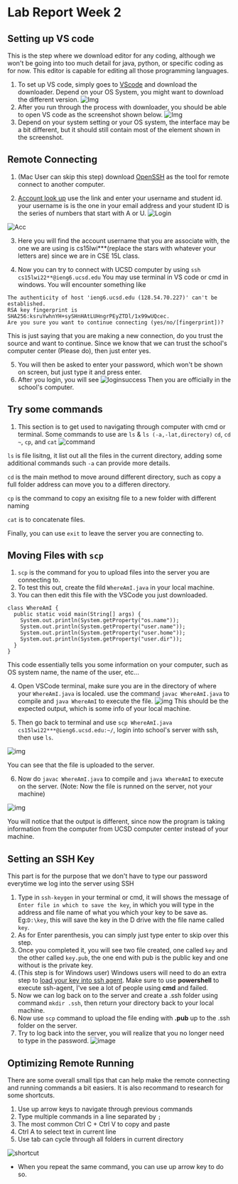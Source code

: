 # Lab Report Week 2

## Setting up VS code

This is the step where we download editor for any coding, although we won't be going into too much detail for java, python, or specific coding as for now. This editor is capable for editing all those programming languages.

1. To set up VS code, simply goes to [VScode](https://code.visualstudio.com/) and download the downloader. Depend on your OS System, you might want to download the different version.
![Img](VScodedownload.png)
2. After you run through the process with downloader, you should be able to open VS code as the screenshot shown below.
![Img](VSpage.png)
3. Depend on your system setting or your OS system, the interface may be a bit different, but it should still contain most of the element shown in the screenshot.


## Remote Connecting

1. (Mac User can skip this step) download [OpenSSH](https://docs.microsoft.com/en-us/windows-server/administration/openssh/openssh_install_firstuse) as the tool for remote connect to another computer.

2. [Account look up](https://sdacs.ucsd.edu/~icc/index.php) use the link and enter your username and student id. your username is is the one in your email address and your student ID is the series of numbers that start with A or U.
![Login](loginPage.jpg)

![Acc](Account_lookup.jpg)

3. Here you will find the account username that you are associate with, the one we are using is cs15lwi***(replace the stars with whatever your letters are) since we are in CSE 15L class.

4. Now you can try to connect with UCSD computer by using
`ssh cs15lwi22**@ieng6.ucsd.edu`
You may use terminal in VS code or cmd in windows. You will encounter something like 
```
The authenticity of host 'ieng6.ucsd.edu (128.54.70.227)' can't be established.
RSA key fingerprint is SHA256:ksruYwhnYH+sySHnHAtLUHngrPEyZTDl/1x99wUQcec.
Are you sure you want to continue connecting (yes/no/[fingerprint])? 
```
This is just saying that you are making a new connection, do you trust the source and want to continue. Since we know that we can trust the school's computer center (Please do), then just enter yes.

5. You will then be asked to enter your password, which won't be shown on screen, but just type it and press enter.
6. After you login, you will see 
![loginsuccess](loginsuccess.jpg)
Then you are officially in the school's computer.

## Try some commands
1. This section is to get used to navigating through computer with cmd or terminal. Some commands to use are 
`ls` & `ls (-a,-lat,directory)` `cd`, `cd ~`, `cp`, and `cat`
![command](commands.jpg)

`ls` is file lisitng, it list out all the files in the current directory, adding some additional commands such `-a` can provide more details.

`cd` is the main method to move around different directory, such as copy a full folder address can move you to a differen directory.

`cp` is the command to copy an exisitng file to a new folder with different naming

`cat` is to concatenate files.

Finally, you can use `exit` to leave the server you are connecting to.

## Moving Files with `scp`

1. `scp` is the command for you to upload files into the server you are connecting to.
2. To test this out, create the fild `WhereAmI.java` in your local machine.
3. You can then edit this file with the VSCode you just downloaded.
```
class WhereAmI {
  public static void main(String[] args) {
    System.out.println(System.getProperty("os.name"));
    System.out.println(System.getProperty("user.name"));
    System.out.println(System.getProperty("user.home"));
    System.out.println(System.getProperty("user.dir"));
  }
}
```
This code essentially tells you some information on your computer, such as OS system name, the name of the user, etc...

4. Open VSCode terminal, make sure you are in the directory of where your `WhereAmI.java` is localed. use the command `javac WhereAmI.java` to compile and `java WhereAmI` to execute the file.
![img](WhereAmILocal.jpg)
This should be the expected output, which is some info of your local machine.

5. Then go back to terminal and use `scp WhereAmI.java cs15lwi22***@ieng6.ucsd.edu:~/`, login into school's server with ssh, then use `ls`.

![img](FileUploadls.jpg)

You can see that the file is uploaded to the server.

6. Now do `javac WhereAmI.java` to compile and `java WhereAmI` to execute on the server. (Note: Now the file is runned on the server, not your machine)

![img](WhereAmIServer.jpg)

You will notice that the output is different, since now the program is taking information from the computer from UCSD computer center instead of your machine.


## Setting an SSH Key
This part is for the purpose that we don't have to type our password everytime we log into the server using SSH

1. Type in `ssh-keygen` in your terminal or cmd, it will shows the message of `Enter file in which to save the key`, in which you will type in the address and file name of what you which your key to be save as. Eg:`D:\key`, this will save the key in the D drive with the file name called `key`.
2. As for Enter parenthesis, you can simply just type enter to skip over this step.
3. Once you completed it, you will see two file created, one called `key` and the other called `key.pub`, the one end with pub is the public key and one without is the private key.
4. (This step is for Windows user)  Windows users will need to do an extra step to [load your key into ssh agent](https://docs.microsoft.com/en-us/windows-server/administration/openssh/openssh_keymanagement#user-key-generation). Make sure to use **powershell** to execute ssh-agent, I've see a lot of people using **cmd** and failed.
5. Now we can log back on to the server and create a .ssh folder using command `mkdir .ssh`, then return your directory back to your local machine.
6. Now use `scp` command to upload the file ending with **.pub** up to the .ssh folder on the server.
7. Try to log back into the server, you will realize that you no longer need to type in the password.
![image](key.jpg)

## Optimizing Remote Running

There are some overall small tips that can help make the remote connecting and running commands a bit easiers. It is also recommand to research for some shortcuts.
1. Use up arrow keys to navigate through previous commands
2. Type multiple commands in a line separated by `;`
3. The most common Ctrl C + Ctrl V to copy and paste
4. Ctrl A to select text in current line
5. Use tab can cycle through all folders in current directory

![shortcut](shortcut.jpg)
- When you repeat the same command, you can use up arrow key to do so.
